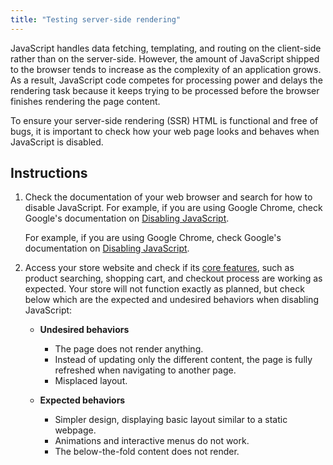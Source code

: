 ```yaml
---
title: "Testing server-side rendering"
---
```


JavaScript handles data fetching, templating, and routing on the client-side rather than on the server-side. However, the amount of JavaScript shipped to the browser tends to increase as the complexity of an application grows. As a result, JavaScript code competes for processing power and delays the rendering task because it keeps trying to be processed before the browser finishes rendering the page content.

To ensure your server-side rendering (SSR) HTML is functional and free of bugs, it is important to check how your web page looks and behaves when JavaScript is disabled.

## Instructions

1. Check the documentation of your web browser and search for how to disable JavaScript. For example, if you are using Google Chrome, check Google's documentation on [Disabling JavaScript](https://developers.google.com/web/tools/chrome-devtools/javascript/disable).

   For example, if you are using Google Chrome, check Google's documentation on [Disabling JavaScript](https://developers.google.com/web/tools/chrome-devtools/javascript/disable).

3. Access your store website and check if its [core features](https://developers.vtex.com/docs/guides/getting-started#vtex-core-services), such as product searching, shopping cart, and checkout process are working as expected. Your store will not function exactly as planned, but check below which are the expected and undesired behaviors when disabling JavaScript:

    - **Undesired behaviors**
        - The page does not render anything.
        - Instead of updating only the different content, the page is fully refreshed when navigating to another page.
        - Misplaced layout.

    - **Expected behaviors**
        - Simpler design, displaying basic layout similar to a static webpage.
        - Animations and interactive menus do not work.
        - The below-the-fold content does not render.
